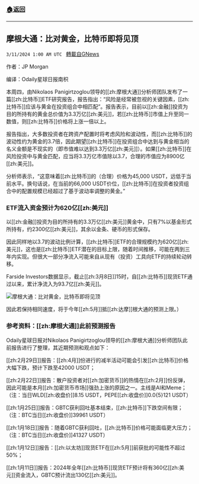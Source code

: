 ###  [:house:返回](README.md)
---


## 摩根大通：比对黄金，比特币即将见顶
`3/11/2024 1:00 AM UTC ` [轉載自GNews](https://gnews.org/articles/2382610)

作者：JP Morgan

编译：Odaily星球日报南枳

本周四，由Nikolaos Panigirtzoglou领导的[[zh:摩根大通]]分析师团队发布了一篇[[zh:比特币]]ETF研究报告，报告指出：“风险是经常被忽视的关键因素，[[zh:比特币]]应该与黄金在投资组合中相匹配”。报告表示，目前以[[zh:金融]]投资为目的所持有的黄金总价值为3.3万亿[[zh:美元]]，若[[zh:比特币]]市值上升至同一数值，则[[zh:比特币]]价格将上涨一倍以上。

报告指出，大多数投资者在跨资产配置时将考虑风险和波动性，而[[zh:比特币]]的波动性约为黄金的3.7倍，因此期望[[zh:比特币]]在投资组合中达到与黄金相当的名义金额是不现实的（即市值难以达到3.3万亿[[zh:美元]]）。如果[[zh:比特币]]在风险投资中与黄金匹配，应当将3.3万亿市值除以3.7，合理的市值应为8900亿[[zh:美元]]。

分析师表示，“这意味着[[zh:比特币]]的（合理）价格为45,000 USDT，远低于当前水平。换句话说，在当前的66,000 USDT价位，[[zh:比特币]]在投资者投资组合中的配置规模已经超过了基于波动率调整的黄金。”

### ETF流入资金预计为620亿[[zh:美元]]

以[[zh:金融]]投资为目的所持有的3.3万亿[[zh:美元]]黄金中，只有7%以基金形式所持有，约2300亿[[zh:美元]]，其余以金条、硬币的形式保存。

因此同样地以3.7的波动比例计算，[[zh:比特币]]ETF的合理规模约为620亿[[zh:美元]]，这也是[[zh:比特币]]ETF潜在的目标上限，随着时间推移，可能在两到三年内实现。但很大一部分净流入可能来自从现有（投资）工具向ETF的持续轮动转移。

Farside Investors数据显示，截止[[zh:3月8日]]15时，自[[zh:比特币]]现货ETF通过以来，累计净流入为93.7亿[[zh:美元]]。

![摩根大通：比对黄金，比特币即将见顶](https://cdn-img.panewslab.com//panews/2022/3/10/images/5187fead230f517bbbcf7cb0f7b47ba9.webp "摩根大通：比对黄金，比特币即将见顶")

因此若保持相同速度，将于今年[[zh:5月]]抵[[zh:达摩]]根大通的预测上限。）

### 参考资料：[[zh:摩根大通]]此前预测报告

Odaily星球日报对Nikolaos Panigirtzoglou领导的[[zh:摩根大通]]分析师团队此前报告进行了整理，其近期预测和观点如下：

[[zh:2月29日]]报告：[[zh:4月]]份进行的减半活动可能会引发[[zh:比特币]]价格大幅下跌，预计下跌至42000 USDT；

[[zh:2月22日]]报告：散户投资者对[[zh:加密货币]]的热情在[[zh:2月]]份反弹，因此可能是本月[[zh:加密货币市场]]强劲上涨的原因之一。主线是AI和Meme；（注：当日WLD[[zh:收盘价]]8.15 USDT，PEPE[[zh:收盘价]]0.0{5}121 USDT）

[[zh:1月25日]]报告：GBTC获利回吐基本结束，[[zh:比特币]]下跌空间有限；（注：BTC当日[[zh:收盘价]]39961 USDT）

[[zh:1月18日]]报告：随着GBTC获利回吐，[[zh:比特币]]价格可能面临更大压力；（注：BTC当日[[zh:收盘价]]41327 USDT）

[[zh:1月12日]]报告：[[zh:以太坊]]现货ETF在[[zh:5月]]前获批的可能性不超过50%；

[[zh:1月11日]]报告：2024年全年[[zh:比特币]]现货ETF预计将有360亿[[zh:美元]]资金流入，GBTC预计流出130亿[[zh:美元]]。
